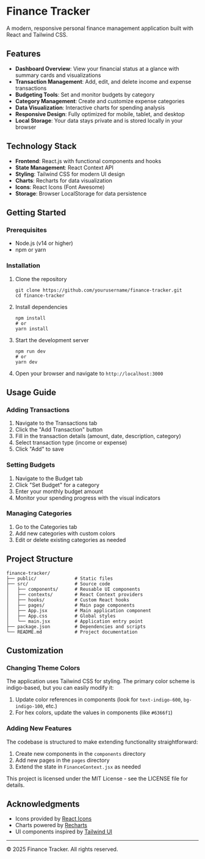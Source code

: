 # Finance Tracker

A modern, responsive personal finance management application built with React and Tailwind CSS.


## Features

- **Dashboard Overview**: View your financial status at a glance with summary cards and visualizations
- **Transaction Management**: Add, edit, and delete income and expense transactions
- **Budgeting Tools**: Set and monitor budgets by category
- **Category Management**: Create and customize expense categories
- **Data Visualization**: Interactive charts for spending analysis
- **Responsive Design**: Fully optimized for mobile, tablet, and desktop
- **Local Storage**: Your data stays private and is stored locally in your browser

## Technology Stack

- **Frontend**: React.js with functional components and hooks
- **State Management**: React Context API
- **Styling**: Tailwind CSS for modern UI design
- **Charts**: Recharts for data visualization
- **Icons**: React Icons (Font Awesome)
- **Storage**: Browser LocalStorage for data persistence

## Getting Started

### Prerequisites

- Node.js (v14 or higher)
- npm or yarn

### Installation

1. Clone the repository
   ```
   git clone https://github.com/yourusername/finance-tracker.git
   cd finance-tracker
   ```

2. Install dependencies
   ```
   npm install
   # or
   yarn install
   ```

3. Start the development server
   ```
   npm run dev
   # or
   yarn dev
   ```

4. Open your browser and navigate to `http://localhost:3000`

## Usage Guide

### Adding Transactions

1. Navigate to the Transactions tab
2. Click the "Add Transaction" button
3. Fill in the transaction details (amount, date, description, category)
4. Select transaction type (income or expense)
5. Click "Add" to save

### Setting Budgets

1. Navigate to the Budget tab
2. Click "Set Budget" for a category
3. Enter your monthly budget amount
4. Monitor your spending progress with the visual indicators

### Managing Categories

1. Go to the Categories tab
2. Add new categories with custom colors
3. Edit or delete existing categories as needed

## Project Structure

```
finance-tracker/
├── public/              # Static files
├── src/                 # Source code
│   ├── components/      # Reusable UI components
│   ├── contexts/        # React Context providers
│   ├── hooks/           # Custom React hooks
│   ├── pages/           # Main page components
│   ├── App.jsx          # Main application component
│   ├── App.css          # Global styles
│   └── main.jsx         # Application entry point
├── package.json         # Dependencies and scripts
└── README.md            # Project documentation
```

## Customization

### Changing Theme Colors

The application uses Tailwind CSS for styling. The primary color scheme is indigo-based, but you can easily modify it:

1. Update color references in components (look for `text-indigo-600`, `bg-indigo-100`, etc.)
2. For hex colors, update the values in components (like `#6366f1`)

### Adding New Features

The codebase is structured to make extending functionality straightforward:

1. Create new components in the `components` directory
2. Add new pages in the `pages` directory
3. Extend the state in `FinanceContext.jsx` as needed


This project is licensed under the MIT License - see the LICENSE file for details.

## Acknowledgments

- Icons provided by [React Icons](https://react-icons.github.io/react-icons/)
- Charts powered by [Recharts](https://recharts.org/en-US/)
- UI components inspired by [Tailwind UI](https://tailwindui.com/)

---

© 2025 Finance Tracker. All rights reserved.
